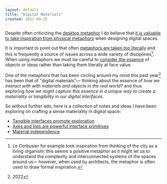 ```yaml
---
layout: default
title: "Digital Materials"
created: 2022-09-25
---
```


Despite often criticizing the [desktop metaphor](/notes/problems-with-the-desktop-metaphor) I do believe that [it is valuable to take inspiration from physical metaphors](/notes/inspiration-from-physical-metaphors) when designing digital spaces.

It is important to point out that often [metaphors are taken too literally](/notes/metaphors-are-taken-too-literally) and this is frequently a source of issues across a wide variety of disciplines[^corbusier]. When using metaphors we must be careful to [consider the essence](/notes/consider-the-essence) of objects or ideas rather than taking them literally at face value.

[^corbusier]: Le Corbusier for example took inspiration from thinking of the city as a living organism; this seems a positive metaphor as it might let us to understand the complexity and interconnected systems of the spaces around us— however, when used by architects, the metaphor is often used to draw formal inspiration.

One of the metaphors that has been circling around my mind this past year[^2022] has been that of "digital materials"— thinking about the essence of *how we interact with with materials and objects in the real world?* and thus exploring *how we might capture this essence in a unique way to create a materiality or tangibility in our digital interfaces.*

[^2022]: 2022

So without further ado, here is a collection of notes and ideas I have been exploring on crafting a sense materiality in digital space:

- [Tangible interfaces promote exploration](/notes/tangible-interfaces-promote-exploration)
- [Axes and lists are powerful interface primitives](/notes/axes-and-lists-are-powerful-interface-primitives)
- [Material independence](/notes/material-independence)